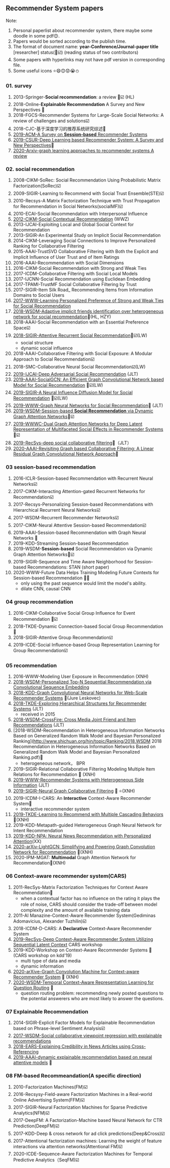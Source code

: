 ## Recommender System papers

Note: 

1. Personal paperlist about recommender system, there maybe some doodle in some pdf😊.
2. Papers would be sorted according to the publish time.
3. The format of document name: **year-Conference/Journal-paper title** [researcher] status(:bookmark::ballot_box_with_check:)  (reading status of two contributors)
4. Some papers with hyperlinks may not have pdf version in corresponding file.
5. Some useful icons ⭐😄😊😟😭:snowman:



### 01. survey

1. 2013-Springer-**Social recommendation**: a review :bookmark::ballot_box_with_check: (HL)
2. 2018-Online-**Explainable Recommendation** A Survey and New Perspectives :bookmark:
3. 2018-FGCS-Recommender Systems for Large-Scale Social Networks: A review of challenges and solutions:ballot_box_with_check:
4. 2018-CJC-基于深度学习的推荐系统研究综述:bookmark:
5. [2019-ACM-A Survey on **Session-based** Recommender Systems](https://arxiv.org/pdf/1902.04864.pdf)
6. [2019-CSUR-Deep Learning based Recommender System: A Survey and New Perspectives](https://arxiv.org/pdf/1707.07435.pdf):bookmark:
7. [2020-Arxiv-graph learning approaches to recommender systems A review](https://arxiv.org/ftp/arxiv/papers/2004/2004.11718.pdf)


### 02. social recommendation

1. 2008-CIKM-SoRec: Social Recommendation Using Probabilistic Matrix Factorization(SoRec):ballot_box_with_check:
2. 2009-SIGIR-Learning to Recommend with Social Trust Ensemble(STE):ballot_box_with_check:
3. 2010-Recsys-A Matrix Factorization Technique with Trust Propagation for Recommendation in Social Networks(socialMF):ballot_box_with_check:
4. 2010-ECAI-Social Recommendation with Interpersonal Influence
5. [2012-CIKM-Social Contextual Recommendation](http://media.cs.tsinghua.edu.cn/~multimedia/cuipeng/papers/SocialContextualRec.pdf) (WWZ)
6. 2013-IJCAI-Exploiting Local and Global Social Context for Recommendation
7. 2013-SIGIR-An Experimental Study on Implicit Social Recommendation
8. 2014-CIKM-Leveraging Social Connections to Improve Personalized Ranking for Collaborative Filtering
9. 2015-AAAI-TrustSVD Collaborative Filtering with Both the Explicit and Implicit Inﬂuence of User Trust and of Item Ratings
10. 2016-AAAI-Recommendation with Social Dimensions
11. 2016-CIKM-Social Recommendation with Strong and Weak Ties
12. 2017-ICDM-Collaborative Filtering with Social Local Models
13. 2017-IJCNN-Social Recommendation using Euclidean Embedding
14. 2017-TPAMI-TrustMF Social Collaborative Filtering by Trust
15. 2017-SIGIR-Item Silk Road_ Recommending Items from Information Domains to Social Users
16. [2017-WWW-Learning Personalized Preference of Strong and Weak Ties for Social Recommendation](http://www.findshine.com/me/downloads/papers/www2017-Learning_Personalized_Preference_of_Strong_and_Weak_Ties_for_Social_Recommendation.pdf)
17. [2018-WSDM-Adaptive implicit friends identification over heterogeneous network for social recommendation](https://dl.acm.org/doi/10.1145/3269206.3271725):bookmark:(HL, HZY)
18. 2018-AAAI-Social Recommendation with an Essential Preference Space:ballot_box_with_check:
19. [2018-SIGIR-Attentive Recurrent Social Recommendation](https://dl.acm.org/doi/10.1145/3209978.3210023):bookmark::ballot_box_with_check:(LW)
    - social structure
    - dynamic social influence
20. 2018-AAAI-Collaborative Filtering with Social Exposure: A Modular Approach to Social Recommendation:ballot_box_with_check:
21. 2018-SMC-Collaborative Neural Social Recommendation:ballot_box_with_check:(LW)
22. [2019-IJCAI-Deep Adversarial Social Recommendation](https://arxiv.org/pdf/1905.13160.pdf) (JLT)
23. [2019-AAAI-SocialGCN: An Efficient Graph Convolutional Network based Model for Social Recommendation](https://arxiv.org/pdf/1811.02815.pdf) :bookmark::ballot_box_with_check:(LW)
24. [2019-SIGIR-A Neural Influence Diffusion Model for Social Recommendation](https://arxiv.org/pdf/1904.10322.pdf) :bookmark::ballot_box_with_check:(LW)
25. [2019-WWW-Graph Neural Networks for Social Recommendation](https://arxiv.org/pdf/1902.07243.pdf):bookmark: (JLT)
26. [2019-WSDM-Session-based **Social Recommendation** via Dynamic Graph Attention Networks](http://www.cs.toronto.edu/~lcharlin/papers/fp4571-songA.pdf):bookmark::ballot_box_with_check:
27. [2019-WWWC-Dual Graph Attention Networks for Deep Latent Representation of Multifaceted Social Effects in Recommender Systems](https://arxiv.org/pdf/1903.10433.pdf):bookmark::ballot_box_with_check:
28. [2019-RecSys-deep social collaborative filtering](https://arxiv.org/pdf/1907.06853.pdf):bookmark:（JLT）
29. [2020-AAAI-Revisiting Graph based Collaborative Filtering: A Linear Residual Graph Convolutional Network Approach](https://arxiv.org/abs/2001.10167):bookmark:
### 03 session-based recommendation

1. 2016-ICLR-Session-based Recommendation with Recurrent Neural Networks:ballot_box_with_check:
2. 2017-CIKM-Interacting Attention-gated Recurrent Networks for Recommendation:ballot_box_with_check:
3. 2017-Recsys-Personalizing Session-based Recommendations with Hierarchical Recurrent Neural Networks:ballot_box_with_check:
4. 2017-WSDM-Recurrent Recommender Networks:ballot_box_with_check:
5. 2017-CIKM-Neural Attentive Session-based Recommendation:ballot_box_with_check:
6. 2019-AAAI-Session-based Recommendation with Graph Neural Networks :bookmark:
7. 2019-KDD-Streaming Session-based Recommendation
8. 2019-WSDM-**Session-based** Social Recommendation via Dynamic Graph Attention Networks:bookmark::ballot_box_with_check:
9. 2019-SIGIR-Sequence and Time Aware Neighborhood for Session-based Recommendations: STAN (short paper)
10. 2020-WWW-Future Data Helps Training Modeling Future Contexts for Session-based Recommendation :bookmark:😟
    - only using the past sequence would limit the model's ability.
    - dilate CNN, causal CNN
### 04 group recommendation

1. 2016-CIKM-Collaborative Social Group Inﬂuence for Event Recommendation :bookmark::ballot_box_with_check:
2. 2018-TKDE-Dynamic Connection-based Social Group Recommendation :bookmark:
3. 2018-SIGIR-Attentive Group Recommendation:ballot_box_with_check:
4. 2019-ICDE-Social Influence-based Group Representation Learning for Group Recommendation:ballot_box_with_check:

### 05 recommendation

1. 2016-WWW-Modeling User Exposure in Recommendation (XNH)
2. [2018-WSDM-Personalized Top-N Sequential Recommendation via Convolutional Sequence Embedding](https://arxiv.org/pdf/1809.07426.pdf) 
3. [2018-KDD-Graph Convolutional Neural Networks for Web-Scale Recommender Systems](https://arxiv.org/abs/1806.01973) :bookmark:(Jure Leskovec)
4. [2018-TKDE-Exploring Hierarchical Structures for Recommender Systems](https://faculty.ist.psu.edu/szw494/publications/IE_HSR.pdf) (JLT)
   - received in 2015
5. [2018-WSDM-CrossFire: Cross Media Joint Friend and Item Recommendations](http://www.public.asu.edu/~skai2/papers/wsdmf325-shuA.pdf) (JLT)
6. [2018-WSDM-Recommendation in Heterogeneous Information Networks Based on Generalized Random Walk Model and Bayesian Personalized Ranking](http://www.shichuan.org/hin/topic/Ranking/2018.WSDM 2018 Recommendation in Heterogeneous Information Networks Based on Generalized Random Walk Model and Bayesian Personalized Ranking.pdf):bookmark:
   - heterogeneous network， BPR
7. 2019-SIGIR-Relational Collaborative Filtering Modeling Multiple Item Relations for Recommendation :bookmark: (XNH)
8. [2019-WWW-Recommender Systems with Heterogeneous Side Information](https://arxiv.org/pdf/1907.08679.pdf) (JLT)
9. [2019-SIGIR-Neural Graph Collaborative Filtering](https://arxiv.org/pdf/1905.08108.pdf) :bookmark: ⭐(XNH)
10. 2019-ICDM-I-CARS: An **Interactive** Context-Aware Recommender System:bookmark:
    - interactive recommender system
11. [2019-TKDE-Learning to Recommend with Multiple Cascading Behaviors](https://arxiv.org/pdf/1809.08161.pdf) :bookmark:(XNH)
12. 2019-KDD-Metapath-guided Heterogeneous Graph Neural Network for Intent Recommendation
13. [2019-KDD-NPA: Neural News Recommendation with Personalized Attention](https://arxiv.org/abs/1907.05559)(XX)
14. [2020-arXiv-LightGCN: Simplifying and Powering Graph Convolution Network for Recommendation](https://arxiv.org/pdf/2002.02126) :bookmark:(XNH)
15. 2020-IPM-MGAT: **Multimodal** Graph Attention Network for Recommendation:bookmark:(XNH)
### 06 Context-aware recommender system(CARS)

1. 2011-RecSys-Matrix Factorization Techniques for Context Aware Recommendation:bookmark: 
   -  when a contextual factor has no inﬂuence on the rating it plays the role of noise,  CARS should consider the trade-oﬀ between model complexity and the amount of available training data
2. 2011-AI Manazine-Context-Aware Recommender System(Gediminas Adomavicius, Alexander Tuzhilin):ballot_box_with_check:
3. 2018-ICDM-D-CARS: A **Declarative** Context-Aware Recommender System
4. [2019-RecSys-Deep Context-Aware Recommender System Utilizing Sequential Latent Context](https://arxiv.org/pdf/1909.03999.pdf) CARS workshop
5. 2019-KDD-Workshop on Context-Aware Recommender Systems :bookmark:(CARS workshop on kdd'19)
   - multi type of data and media
   - dynamic information
6. [2020-arXive-Graph Convolution Machine for Context-aware Recommender System](https://arxiv.org/pdf/2001.11402.pdf) :bookmark: (XNH)
7. [2020-WSDM-Temporal Context-Aware Representation Learning for Question Routing](https://dl.acm.org/doi/abs/10.1145/3336191.3371847) :bookmark: 
   - question routing problem: recommending newly posted questions to the potential answerers who are most likely to answer the questions.
   
### 07 Explainable Recommendation
1. 2014-SIGIR-Explicit Factor Models for Explainable Recommendation based on Phrase-level Sentiment Analysis:ballot_box_with_check:
2. [2017-WSDM-Social collaborative viewpoint regression with explainable recommendations](https://dl.acm.org/doi/10.1145/3018661.3018686)
3. [2018-EARS-Explaining Credibility in News Articles using Cross-Referencing](https://chauff.github.io/documents/publications/EARS2018-Bountouridis.pdf)
4. [2019-AAAI-dynamic explainable recommendation based on neural attentive models](http://yongfeng.me/attach/dynamic-explainable-recommendation.pdf) :bookmark:

### 08 FM-based Recommeandation(A specific direction)
1. 2010-Factorization Machines(FM):ballot_box_with_check:
2. 2016-Recsysy-Field-aware Factorization Machines in a Real-world Online Advertising System(FFM):ballot_box_with_check:
3. 2017-SIGIR-Neural Factorization Machines for Sparse Predictive Analytics(NFM):ballot_box_with_check:
4. 2017-DeepFM: A Factorization-Machine based Neural Network for CTR Prediction(DeepFM):ballot_box_with_check:
5. 2017-KDD-Deep & cross network for ad click predictions(Deep&Cross):ballot_box_with_check:
6. 2017-Attentional factorization machines: Learning the weight of feature interactions via attention networks(Attentional FM):ballot_box_with_check:
7. 2020-ICDE-Sequence-Aware Factorization Machines for Temporal Predictive Analytics（SeqFM):ballot_box_with_check:
